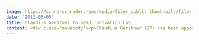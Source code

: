 ```yaml
---
image: https://sinnerschrader.news/media/filer_public_thumbnails/filer_public/29/7e/297ee424-1716-43de-908d-eee3d8e7449a/varfoldersdjk8pxf42x64d8fxslz8jcc8fc0000gnttmpbn8rzm__480x288_q85_crop_subsampling-2_upscale.jpg
date: "2012-03-05"
title: Claudius Gerstner to head Innovation Lab
content: <div class="newsbody"><p>Claudius Gerstner (27) has been appointed to head the SinnerSchrader Innovation Lab. Gerstner comes from Nordpol+, where he has worked since 2006 as a Creative Technologist, designing and overseeing online projects for clients including Renault, IKEA, Sony, Deutsche Bank and Vodafone. Gerstner’s awards for his work include five Cannes Lions.</p><p>Gerstner has earned his living in web development since he was 17. He quickly founded a web development agency called némata, taking on its strategic and creative leadership. The Berlin-based company’s customers include Deutsche Börse, ZDF and BASF.</p><p>At the SinnerSchrader Innovation Lab Gerstner will research new technologies and develop concepts for product and service innovations. The Innovation Lab recently promoted the Digital Kicker (<a href="http&#58;//digitalfoosball.com">http&#58;//digitalfoosball.com</a>) internationally. The fully digitised table football game automatically tracks goals, aggregates data into a league in the cloud, and presents the results in real time on mobile devices and as a Twitter feed.</p><p>Matthias Schrader, CEO SinnerSchrader&#58; “We are delighted to have recruited Claudius, an experienced, award-winning Creative Technologist. He has strong creative and technological skills – the perfect progressive thinker to provide new impetus in the agency and in client projects.”</p><p>Claudius Gerstner, Head of the SinnerSchrader Innovation Lab, says&#58; “The Internet now pervades all areas of life. This enables companies, brands and agencies to embrace a whole new generation of product and service innovations. I see my role here as thinking ahead and translating ideas into practical reality.”</p><p><strong>About SinnerSchrader</strong><br/>SinnerSchrader is one of the leading digital agencies in Europe. SinnerSchrader develops interactive strategies, platforms and applications that create radical relationships between consumers and brands. More than 400 people work at the SinnerSchrader Group’s offices in Hamburg, Frankfurt, Berlin and Hannover, for customers including Allianz, TUI, Tchibo, simyo, REWE, comdirect bank, PPR Group, OTTO and Steigenberger. SinnerSchrader was founded in 1996 and has been publicly listed since 1999.</p></div>
---
```

